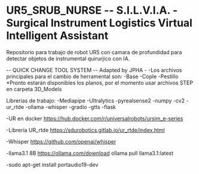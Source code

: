 # UR5_SRUB_NURSE -- S.I.L.V.I.A. - Surgical Instrument Logistics Virtual Intelligent Assistant
Repositorio para trabajo de robot UR5 con camara de profundidad para detectar objetos de instrumental quirurjico con IA.

-- QUICK CHANGE TOOL SYSTEM -- 
Adapted by JPHA - 
-Los archivos principales para el cambio de herramental son:
    -Base
    -Cople
    -Pestillo
*Pronto estarán disponibles los planos, por el momento usar archivos STEP en carpeta 3D_Models

Librerias de trabajo:
-Mediapipe
-Ultralytics
-pyrealsense2
-numpy
-cv2
-ur_rtde
-ollama
-whisper
-gradio
-gtts
-flask

-UR en docker
https://hub.docker.com/r/universalrobots/ursim_e-series

-Libreria UR_rtde
https://sdurobotics.gitlab.io/ur_rtde/index.html

-Whisper
https://github.com/openai/whisper

-llama3.1 8B
https://ollama.com/download
    ollama pull llama3.1:latest


-sudo apt-get install portaudio19-dev

